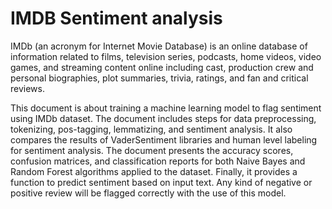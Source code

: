 # IMDB Sentiment analysis

IMDb (an acronym for Internet Movie Database) is an online database of information related to films, television series, podcasts, home videos, video games, and streaming content online 
including cast, production crew and personal biographies, plot summaries, trivia, ratings, and fan and critical reviews.

This document is about training a machine learning model to flag sentiment using IMDb dataset. 
The document includes steps for data preprocessing, tokenizing, pos-tagging, lemmatizing, and sentiment analysis. 
It also compares the results of VaderSentiment libraries and human level labeling for sentiment analysis. 
The document presents the accuracy scores, confusion matrices, and classification reports for both Naive Bayes and Random Forest algorithms applied to the dataset. 
Finally, it provides a function to predict sentiment based on input text. Any kind of negative or positive review will be flagged correctly with the use of this model.
